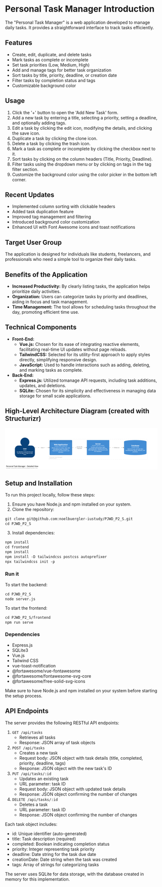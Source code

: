 # Personal Task Manager Introduction
The "Personal Task Manager" is a web application developed to manage daily tasks. It provides a straightforward interface to track tasks efficiently.

## Features
- Create, edit, duplicate, and delete tasks
- Mark tasks as complete or incomplete
- Set task priorities (Low, Medium, High)
- Add and manage tags for better task organization
- Sort tasks by title, priority, deadline, or creation date
- Filter tasks by completion status and tags
- Customizable background color

## Usage
1. Click the '+' button to open the 'Add New Task' form.
2. Add a new task by entering a title, selecting a priority, setting a deadline, and optionally adding tags.
3. Edit a task by clicking the edit icon, modifying the details, and clicking the save icon.
4. Duplicate a task by clicking the clone icon.
5. Delete a task by clicking the trash icon.
6. Mark a task as complete or incomplete by clicking the checkbox next to it.
7. Sort tasks by clicking on the column headers (Title, Priority, Deadline).
8. Filter tasks using the dropdown menu or by clicking on tags in the tag filter section.
9. Customize the background color using the color picker in the bottom left corner.

## Recent Updates
- Implemented column sorting with clickable headers
- Added task duplication feature
- Improved tag management and filtering
- Introduced background color customization
- Enhanced UI with Font Awesome icons and toast notifications

## Target User Group
The application is designed for individuals like students, freelancers, and professionals who need a simple tool to organize their daily tasks.

## Benefits of the Application
* **Increased Productivity:** By clearly listing tasks, the application helps prioritize daily activities.
* **Organization:** Users can categorize tasks by priority and deadlines, aiding in focus and task management.
* **Time Management:** The tool allows for scheduling tasks throughout the day, promoting efficient time use.

## Technical Components
* **Front-End:**
    * **Vue.js:** Chosen for its ease of integrating reactive elements, facilitating real-time UI updates without page reloads.
    * **TailwindCSS:** Selected for its utility-first approach to apply styles directly, simplifying responsive design.
    * **JavaScript:** Used to handle interactions such as adding, deleting, and marking tasks as complete.
* **Back-End:**
    * **Express.js:** Utilized tomanage API requests, including task additions, updates, and deletions.
    * **SQLite:** Chosen for its simplicity and effectiveness in managing data storage for small scale applications.

## High-Level Architecture Diagram (created with Structurizr)
![High-Level Architecture Diagram (created with Structurizr)](/docs/images/structurizr-93763-Container-001.png)

## Setup and Installation
To run this project locally, follow these steps:
1. Ensure you have Node.js and npm installed on your system.
2. Clone the repository:
```
git clone git@github.com:noelbuergler-iustudy/PJWD_P2_S.git
cd PJWD_P2_S
```
3. Install dependencies:
```
npm install
cd frontend
npm install
npm install -D tailwindcss postcss autoprefixer
npx tailwindcss init -p
```

### Run it
To start the backend:
```
cd PJWD_P2_S
node server.js
```
To start the frontend:
```
cd PJWD_P2_S/frontend
npm run serve
```

### Dependencies
- Express.js
- SQLite3
- Vue.js
- Tailwind CSS
- vue-toast-notification
- @fortawesome/vue-fontawesome
- @fortawesome/fontawesome-svg-core
- @fortawesome/free-solid-svg-icons

Make sure to have Node.js and npm installed on your system before starting the setup process.

## API Endpoints
The server provides the following RESTful API endpoints:
1. `GET /api/tasks`
    - Retrieves all tasks
    - Response: JSON array of task objects
2. `POST /api/tasks`
    - Creates a new task
    - Request body: JSON object with task details (title, completed, priority, deadline, tags)
    - Response: JSON object with the new task's ID
3. `PUT /api/tasks/:id`
    - Updates an existing task
    - URL parameter: task ID
    - Request body: JSON object with updated task details
    - Response: JSON object confirming the number of changes
4. `DELETE /api/tasks/:id`
    - Deletes a task
    - URL parameter: task ID
    - Response: JSON object confirming the number of changes

Each task object includes:
- id: Unique identifier (auto-generated)
- title: Task description (required)
- completed: Boolean indicating completion status
- priority: Integer representing task priority
- deadline: Date string for the task due date
- creationDate: Date string when the task was created
- tags: Array of strings for categorizing tasks

The server uses SQLite for data storage, with the database created in memory for this implementation.